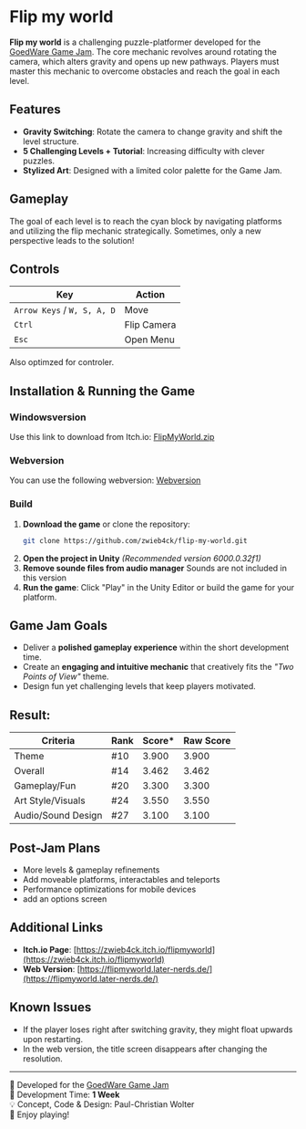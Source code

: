 # Flip my world

**Flip my world** is a challenging puzzle-platformer developed for the [GoedWare Game Jam](https://itch.io/jam/goedware-game-jam-limited-color-palette). The core mechanic revolves around rotating the camera, which alters gravity and opens up new pathways. Players must master this mechanic to overcome obstacles and reach the goal in each level.

## Features
- **Gravity Switching**: Rotate the camera to change gravity and shift the level structure.
- **5 Challenging Levels + Tutorial**: Increasing difficulty with clever puzzles.
- **Stylized Art**: Designed with a limited color palette for the Game Jam.

## Gameplay
The goal of each level is to reach the cyan block by navigating platforms and utilizing the flip mechanic strategically. Sometimes, only a new perspective leads to the solution!

## Controls
| Key | Action |
|------|--------|
| `Arrow Keys` / `W, S, A, D` | Move |
| `Ctrl` | Flip Camera  |
| `Esc` | Open Menu |

Also optimzed for controler.

## Installation & Running the Game

### Windowsversion
Use this link to download from Itch.io: [FlipMyWorld.zip](https://zwieb4ck.itch.io/flipmyworld)

### Webversion
You can use the following webversion: [Webversion](https://flipmyworld.later-nerds.de/)
### Build
1. **Download the game** or clone the repository:
   ```bash
   git clone https://github.com/zwieb4ck/flip-my-world.git
   ```
2. **Open the project in Unity** *(Recommended version 6000.0.32f1)*
3. **Remove sounde files from audio manager** Sounds are not included in this version
4. **Run the game**: Click "Play" in the Unity Editor or build the game for your platform.


## Game Jam Goals
- Deliver a **polished gameplay experience** within the short development time.
- Create an **engaging and intuitive mechanic** that creatively fits the *"Two Points of View"* theme.
- Design fun yet challenging levels that keep players motivated.

## Result:

| Criteria | Rank | Score* | Raw Score |
|------|--------|------|------|
| Theme | #10 | 3.900 | 3.900 |
| Overall | #14 | 3.462 | 3.462 |
| Gameplay/Fun | #20 | 3.300 | 3.300 |
| Art Style/Visuals | #24 | 3.550 | 3.550 |
| Audio/Sound Design | #27 | 3.100 | 3.100 |

## Post-Jam Plans
- More levels & gameplay refinements
- Add moveable platforms, interactables and teleports
- Performance optimizations for mobile devices
- add an options screen

## Additional Links
- **Itch.io Page**: [https://zwieb4ck.itch.io/flipmyworld](https://zwieb4ck.itch.io/flipmyworld)
- **Web Version**: [https://flipmyworld.later-nerds.de/](https://flipmyworld.later-nerds.de/)

## Known Issues
- If the player loses right after switching gravity, they might float upwards upon restarting.
- In the web version, the title screen disappears after changing the resolution.

---


🎨 Developed for the [GoedWare Game Jam](https://itch.io/jam/goedware-game-jam-limited-color-palette)</br>
📅 Development Time: **1 Week**</br>
💡 Concept, Code & Design: Paul-Christian Wolter</br>
🚀 Enjoy playing!</br>
